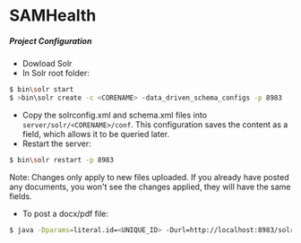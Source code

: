 # SAMHealth
##### Project Configuration

- Dowload Solr
- In Solr root folder:
```sh
$ bin\solr start
$ >bin\solr create -c <CORENAME> -data_driven_schema_configs -p 8983
```
- Copy the solrconfig.xml and schema.xml files into `server/solr/<CORENAME>/conf`. This configuration saves the content as a field, which allows it to be queried later.
- Restart the server:
```sh
$ bin\solr restart -p 8983
```

Note: Changes only apply to new files uploaded. If you already have posted any documents, you won't see the changes applied, they will have the same fields.

- To post a docx/pdf file:
```sh
$ java -Dparams=literal.id=<UNIQUE_ID> -Durl=http://localhost:8983/solr/<CORENAME>/update/extract -jar example\exampledocs\post.jar <FILE_PATH.docx>
```
